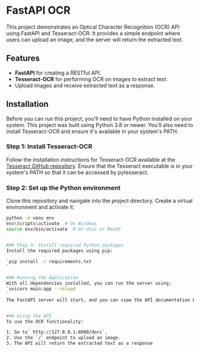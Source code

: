 # FastAPI OCR

This project demonstrates an Optical Character Recognition (OCR) API using FastAPI and Tesseract-OCR. It provides a simple endpoint where users can upload an image, and the server will return the extracted text.

## Features

- **FastAPI** for creating a RESTful API.
- **Tesseract-OCR** for performing OCR on images to extract text.
- Upload images and receive extracted text as a response.

## Installation

Before you can run this project, you'll need to have Python installed on your system. This project was built using Python 3.8 or newer. You'll also need to install Tesseract-OCR and ensure it's available in your system's PATH.

### Step 1: Install Tesseract-OCR

Follow the installation instructions for Tesseract-OCR available at the [Tesseract GitHub repository](https://github.com/tesseract-ocr/tesseract). Ensure that the Tesseract executable is in your system's PATH so that it can be accessed by pytesseract.

### Step 2: Set up the Python environment

Clone this repository and navigate into the project directory. Create a virtual environment and activate it:

```bash
python -m venv env
env\Scripts\activate  # On Windows
source env/bin/activate  # On Unix or MacOS


### Step 3: Install required Python packages
Install the required packages using pip:

`pip install -r requirements.txt
`

### Running the Application
With all dependencies installed, you can run the server using:
`uvicorn main:app --reload
`
The FastAPI server will start, and you can view the API documentation by navigating to `http://127.0.0.1:8000/docs` in your web browser.


### Using the API
To use the OCR functionality:

1. Go to` http://127.0.0.1:8000/docs`.
2. Use the `/` endpoint to upload an image.
3. The API will return the extracted text as a response


